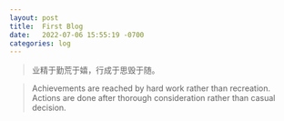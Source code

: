 ```yaml
---
layout: post
title:  First Blog
date:   2022-07-06 15:55:19 -0700
categories: log
---
```


> 业精于勤荒于嬉，行成于思毁于随。

>Achievements are reached by hard work rather than recreation. Actions are done after thorough consideration rather than casual decision.
